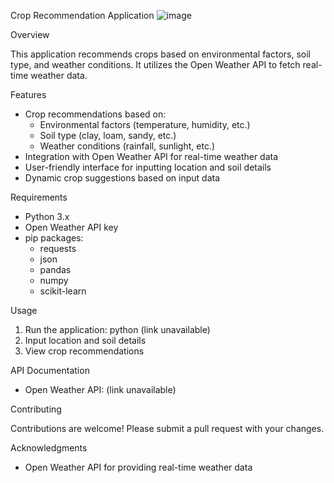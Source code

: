 Crop Recommendation Application
![image](https://github.com/user-attachments/assets/d16ed6e6-bcdb-4c19-b955-df23eb0010b3)




Overview

This application recommends crops based on environmental factors, soil type, and weather conditions. It utilizes the Open Weather API to fetch real-time weather data.


Features

- Crop recommendations based on:
    - Environmental factors (temperature, humidity, etc.)
    - Soil type (clay, loam, sandy, etc.)
    - Weather conditions (rainfall, sunlight, etc.)
- Integration with Open Weather API for real-time weather data
- User-friendly interface for inputting location and soil details
- Dynamic crop suggestions based on input data


Requirements

- Python 3.x
- Open Weather API key
- pip packages:
    - requests
    - json
    - pandas
    - numpy
    - scikit-learn


Usage

1. Run the application: python (link unavailable)
2. Input location and soil details
3. View crop recommendations


API Documentation

- Open Weather API: (link unavailable)


Contributing

Contributions are welcome! Please submit a pull request with your changes.


Acknowledgments

- Open Weather API for providing real-time weather data
